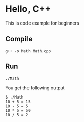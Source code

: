 # Hello, C++
This is code example for beginners

## Compile
```
g++ -o Math Math.cpp
```

## Run
```
./Math
```

You get the following output
```
$ ./Math
10 + 5 = 15
10 - 5 = 5
10 * 5 = 50
10 / 5 = 2
```
